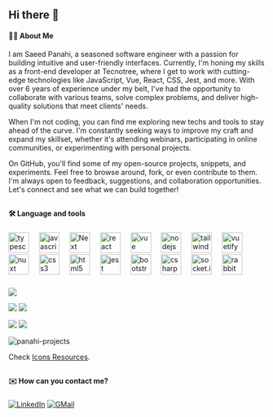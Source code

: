 ## Hi there 👋

#### 👩‍💻  About Me 
I am Saeed Panahi, a seasoned software engineer with a passion for building intuitive and user-friendly interfaces. Currently, I'm honing my skills as a front-end developer at Tecnotree, where I get to work with cutting-edge technologies like JavaScript, Vue, React, CSS, Jest, and more. With over 6 years of experience under my belt, I've had the opportunity to collaborate with various teams, solve complex problems, and deliver high-quality solutions that meet clients' needs.

When I'm not coding, you can find me exploring new techs and tools to stay ahead of the curve. I'm constantly seeking ways to improve my craft and expand my skillset, whether it's attending webinars, participating in online communities, or experimenting with personal projects.

On GitHub, you'll find some of my open-source projects, snippets, and experiments. Feel free to browse around, fork, or even contribute to them. I'm always open to feedback, suggestions, and collaboration opportunities. Let's connect and see what we can build together!

###

##

#### 🛠 Language and tools

###

<div align="left">
  <img src="https://cdn.jsdelivr.net/gh/devicons/devicon/icons/javascript/javascript-original.svg" height="40" alt="typescript logo"  />
  <img width="12" />
  <img src="https://cdn.jsdelivr.net/gh/devicons/devicon/icons/typescript/typescript-original.svg" height="40" alt="javascript logo"  />
  <img width="12" />
  <img src="https://cdn.jsdelivr.net/gh/devicons/devicon@latest/icons/nextjs/nextjs-original.svg" height="40" alt="Next logo"  />
  <img width="12" />
  <img src="https://cdn.jsdelivr.net/gh/devicons/devicon/icons/react/react-original.svg" height="40" alt="react logo"  />
  <img width="12" />
  <img src="https://cdn.jsdelivr.net/gh/devicons/devicon/icons/vuejs/vuejs-original.svg" height="40" alt="vue logo"  />
  <img width="12" />
  <img src="https://cdn.jsdelivr.net/gh/devicons/devicon/icons/nodejs/nodejs-original.svg" height="40" alt="nodejs logo"  />
  <img width="12" />
  <img src="https://cdn.jsdelivr.net/gh/devicons/devicon@latest/icons/tailwindcss/tailwindcss-original.svg" height="40" alt="tailwind logo"  />
  <img width="12" />
  <img src="https://cdn.jsdelivr.net/gh/devicons/devicon/icons/vuetify/vuetify-original.svg" height="40" alt="vuetify logo"  />
  <img width="12" />
  <img src="https://cdn.jsdelivr.net/gh/devicons/devicon/icons/nuxtjs/nuxtjs-original.svg" height="40" alt="nuxt logo"  />
  <img width="12" />
  <img src="https://cdn.jsdelivr.net/gh/devicons/devicon/icons/css3/css3-original.svg" height="40" alt="css3 logo"  />
  <img width="12" />
  <img src="https://cdn.jsdelivr.net/gh/devicons/devicon/icons/html5/html5-original.svg" height="40" alt="html5 logo"  />
  <img width="12" />
  <img src="https://cdn.jsdelivr.net/gh/devicons/devicon/icons/jest/jest-plain.svg" height="40" alt="jest logo"  />
  <img width="12" />
  <img src="https://cdn.jsdelivr.net/gh/devicons/devicon/icons/bootstrap/bootstrap-plain-wordmark.svg" height="40" alt="bootstrap logo"  />
  <img width="12" />
  <img src="https://cdn.jsdelivr.net/gh/devicons/devicon/icons/csharp/csharp-original.svg" height="40" alt="csharp logo"  />
  <img width="12" />
  <img src="https://cdn.jsdelivr.net/gh/devicons/devicon@latest/icons/socketio/socketio-original-wordmark.svg" height="40" alt="socket.io logo"  />
  <img width="12" />
  <img src="https://cdn.jsdelivr.net/gh/devicons/devicon@latest/icons/rabbitmq/rabbitmq-original.svg" height="40" alt="rabbitMQ logo"  />
  <img width="12" />
</div>

###

![](http://github-profile-summary-cards.vercel.app/api/cards/profile-details?username=panahi-projects&theme=apprentice)

![](http://github-profile-summary-cards.vercel.app/api/cards/repos-per-language?username=panahi-projects&theme=apprentice)   ![](http://github-profile-summary-cards.vercel.app/api/cards/most-commit-language?username=panahi-projects&theme=apprentice)

![](http://github-profile-summary-cards.vercel.app/api/cards/stats?username=panahi-projects&theme=apprentice)   ![](http://github-profile-summary-cards.vercel.app/api/cards/productive-time?username=panahi-projects&theme=apprentice&utcOffset=8)

<img src="https://komarev.com/ghpvc/?username=panahi-projects" alt="panahi-projects"/>

Check [Icons Resources](https://devicon.dev/).

##

#### ✉️ How can you contact me?

###

[![LinkedIn](https://img.shields.io/badge/linkedin-f0f0f0?&style=for-the-badge&logo=linkedin&logoColor=white&color=0e76a8)](https://www.linkedin.com/in/saeed-panahi-developer92/)
[![GMail](https://img.shields.io/badge/gmail-f0f0f0?&style=for-the-badge&logo=gmail&logoColor=white&color=ea4335)](mailto:panahi.projects@gmail.com) 




